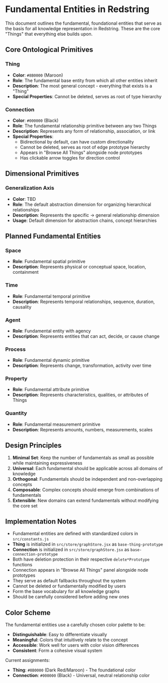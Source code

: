 # Fundamental Entities in Redstring

This document outlines the fundamental, foundational entities that serve as the basis for all knowledge representation in Redstring. These are the core "Things" that everything else builds upon.

## Core Ontological Primitives

### **Thing** 
- **Color**: `#8B0000` (Maroon)
- **Role**: The fundamental base entity from which all other entities inherit
- **Description**: The most general concept - everything that exists is a "Thing"
- **Special Properties**: Cannot be deleted, serves as root of type hierarchy

### **Connection** 
- **Color**: `#000000` (Black)
- **Role**: The fundamental relationship primitive between any two Things
- **Description**: Represents any form of relationship, association, or link
- **Special Properties**: 
  - Bidirectional by default, can have custom directionality
  - Cannot be deleted, serves as root of edge prototype hierarchy
  - Appears in "Browse All Things" alongside node prototypes
  - Has clickable arrow toggles for direction control

## Dimensional Primitives

### **Generalization Axis**
- **Color**: TBD
- **Role**: The default abstraction dimension for organizing hierarchical relationships
- **Description**: Represents the specific → general relationship dimension
- **Usage**: Default dimension for abstraction chains, concept hierarchies

## Planned Fundamental Entities

### **Space**
- **Role**: Fundamental spatial primitive
- **Description**: Represents physical or conceptual space, location, containment

### **Time** 
- **Role**: Fundamental temporal primitive
- **Description**: Represents temporal relationships, sequence, duration, causality

### **Agent**
- **Role**: Fundamental entity with agency
- **Description**: Represents entities that can act, decide, or cause change

### **Process**
- **Role**: Fundamental dynamic primitive
- **Description**: Represents change, transformation, activity over time

### **Property**
- **Role**: Fundamental attribute primitive  
- **Description**: Represents characteristics, qualities, or attributes of Things

### **Quantity**
- **Role**: Fundamental measurement primitive
- **Description**: Represents amounts, numbers, measurements, scales

## Design Principles

1. **Minimal Set**: Keep the number of fundamentals as small as possible while maintaining expressiveness
2. **Universal**: Each fundamental should be applicable across all domains of knowledge
3. **Orthogonal**: Fundamentals should be independent and non-overlapping concepts
4. **Composable**: Complex concepts should emerge from combinations of fundamentals
5. **Extensible**: New domains can extend fundamentals without modifying the core set

## Implementation Notes

- Fundamental entities are defined with standardized colors in `src/constants.js`
- **Thing** is initialized in `src/store/graphStore.jsx` as `base-thing-prototype`
- **Connection** is initialized in `src/store/graphStore.jsx` as `base-connection-prototype`
- Both have deletion protection in their respective `delete*Prototype` functions
- Connection appears in "Browse All Things" panel alongside node prototypes
- They serve as default fallbacks throughout the system
- Cannot be deleted or fundamentally modified by users
- Form the base vocabulary for all knowledge graphs
- Should be carefully considered before adding new ones

## Color Scheme

The fundamental entities use a carefully chosen color palette to be:
- **Distinguishable**: Easy to differentiate visually
- **Meaningful**: Colors that intuitively relate to the concept
- **Accessible**: Work well for users with color vision differences
- **Consistent**: Form a cohesive visual system

Current assignments:
- **Thing**: `#8B0000` (Dark Red/Maroon) - The foundational color
- **Connection**: `#000000` (Black) - Universal, neutral relationship color

